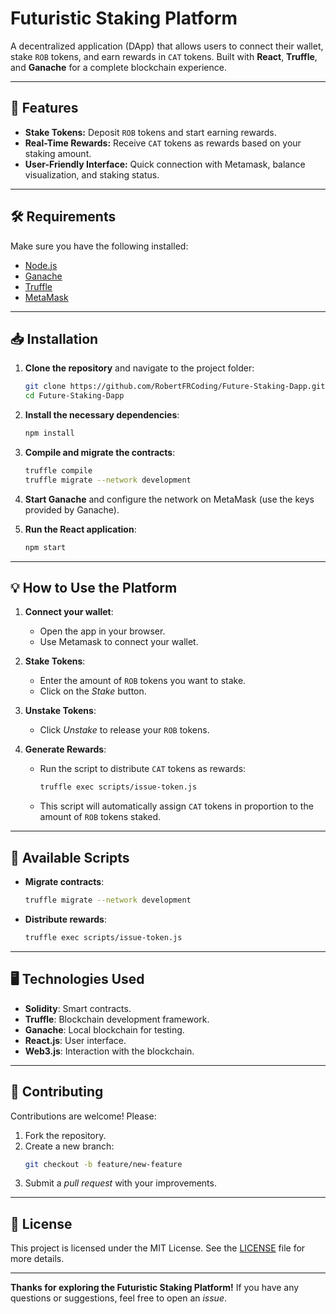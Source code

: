 # Futuristic Staking Platform

A decentralized application (DApp) that allows users to connect their wallet, stake `ROB` tokens, and earn rewards in `CAT` tokens. Built with **React**, **Truffle**, and **Ganache** for a complete blockchain experience.

---

## 🚀 Features
- **Stake Tokens:** Deposit `ROB` tokens and start earning rewards.
- **Real-Time Rewards:** Receive `CAT` tokens as rewards based on your staking amount.
- **User-Friendly Interface:** Quick connection with Metamask, balance visualization, and staking status.

---

## 🛠️ Requirements
Make sure you have the following installed:
- [Node.js](https://nodejs.org/)
- [Ganache](https://trufflesuite.com/ganache/)
- [Truffle](https://trufflesuite.com/)
- [MetaMask](https://metamask.io/)

---

## 📥 Installation

1. **Clone the repository** and navigate to the project folder:
   ```bash
   git clone https://github.com/RobertFRCoding/Future-Staking-Dapp.git
   cd Future-Staking-Dapp
   ```

2. **Install the necessary dependencies**:
   ```bash
   npm install
   ```

3. **Compile and migrate the contracts**:
   ```bash
   truffle compile
   truffle migrate --network development
   ```

4. **Start Ganache** and configure the network on MetaMask (use the keys provided by Ganache).

5. **Run the React application**:
   ```bash
   npm start
   ```

---

## 💡 How to Use the Platform

1. **Connect your wallet**:
   - Open the app in your browser.
   - Use Metamask to connect your wallet.

2. **Stake Tokens**:
   - Enter the amount of `ROB` tokens you want to stake.
   - Click on the *Stake* button.

3. **Unstake Tokens**:
   - Click *Unstake* to release your `ROB` tokens.

4. **Generate Rewards**:
   - Run the script to distribute `CAT` tokens as rewards:
     ```bash
     truffle exec scripts/issue-token.js
     ```
   - This script will automatically assign `CAT` tokens in proportion to the amount of `ROB` tokens staked.

---

## 🔧 Available Scripts
- **Migrate contracts**:  
   ```bash
   truffle migrate --network development
   ```
- **Distribute rewards**:  
   ```bash
   truffle exec scripts/issue-token.js
   ```

---

## 🖥️ Technologies Used
- **Solidity**: Smart contracts.
- **Truffle**: Blockchain development framework.
- **Ganache**: Local blockchain for testing.
- **React.js**: User interface.
- **Web3.js**: Interaction with the blockchain.

---

## 🤝 Contributing
Contributions are welcome! Please:
1. Fork the repository.
2. Create a new branch:  
   ```bash
   git checkout -b feature/new-feature
   ```
3. Submit a *pull request* with your improvements.

---

## 📜 License
This project is licensed under the MIT License. See the [LICENSE](./LICENSE) file for more details.

---

**Thanks for exploring the Futuristic Staking Platform!** If you have any questions or suggestions, feel free to open an *issue*.
